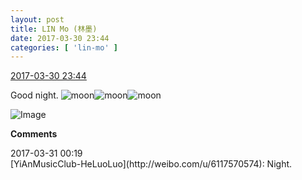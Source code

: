 ```yaml
---
layout: post
title: LIN Mo (林墨)
date: 2017-03-30 23:44
categories: [ 'lin-mo' ]
---
```


<div class="weibo-info">
  <a href="http://weibo.com/6108312042/ECf7ue0VR">2017-03-30 23:44</a>
</div>

Good night. ![moon](http://img.t.sinajs.cn/t4/appstyle/expression/ext/normal/b9/moon.gif)![moon](http://img.t.sinajs.cn/t4/appstyle/expression/ext/normal/b9/moon.gif)![moon](http://img.t.sinajs.cn/t4/appstyle/expression/ext/normal/b9/moon.gif)

<!-- more -->

![Image](http://wx4.sinaimg.cn/mw690/006FnQZYgy1fe5aq3av5ej32ky3va4qu.jpg)

**Comments**

<div class="weibo-info">2017-03-31 00:19</div>
[YiAnMusicClub-HeLuoLuo](http://weibo.com/u/6117570574): Night.
